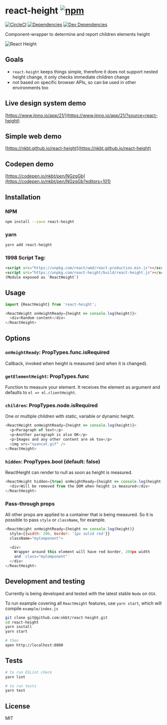 # react-height [![npm](https://img.shields.io/npm/v/react-height.svg?style=flat-square)](https://www.npmjs.com/package/react-height)

[![CircleCI](https://img.shields.io/circleci/project/nkbt/react-height.svg?style=flat-square&label=build)](https://circleci.com/gh/nkbt/react-height)
[![Dependencies](https://img.shields.io/david/nkbt/react-height.svg?style=flat-square)](https://david-dm.org/nkbt/react-height)
[![Dev Dependencies](https://img.shields.io/david/dev/nkbt/react-height.svg?style=flat-square)](https://david-dm.org/nkbt/react-height#info=devDependencies)

Component-wrapper to determine and report children elements height

![React Height](./example/react-height.gif)


## Goals

- `react-height` keeps things simple, therefore it does not support nested height change, it only checks immediate children change
- not based on specific browser APIs, so can be used in other environments too


## Live design system demo

[https://www.jinno.io/app/21/](https://www.jinno.io/app/21/?source=react-height)

## Simple web demo

[https://nkbt.github.io/react-height](https://nkbt.github.io/react-height)

## Codepen demo

[https://codepen.io/nkbt/pen/NGzgGb](https://codepen.io/nkbt/pen/NGzgGb?editors=101)

## Installation

### NPM

```sh
npm install --save react-height
```

### yarn

```sh
yarn add react-height
```

### 1998 Script Tag:
```html
<script src="https://unpkg.com/react/umd/react.production.min.js"></script>
<script src="https://unpkg.com/react-height/build/react-height.js"></script>
(Module exposed as `ReactHeight`)
```


## Usage
```js
import {ReactHeight} from 'react-height';

<ReactHeight onHeightReady={height => console.log(height)}>
  <div>Random content</div>
</ReactHeight>
```

## Options


### `onHeightReady`: PropTypes.func.isRequired

Callback, invoked when height is measured (and when it is changed).

### `getElementHeight`: PropTypes.func

Function to measure your element. It receives the element as argument and defaults to `el => el.clientHeight`.

### `children`: PropTypes.node.isRequired

One or multiple children with static, variable or dynamic height.

```js
<ReactHeight onHeightReady={height => console.log(height)}>
  <p>Paragraph of text</p>
  <p>Another paragraph is also OK</p>
  <p>Images and any other content are ok too</p>
  <img src="nyancat.gif" />
</ReactHeight>
```


### `hidden`: PropTypes.bool (default: false)

ReactHeight can render to null as soon as height is measured.

```js
<ReactHeight hidden={true} onHeightReady={height => console.log(height)}>
  <div>Will be removed from the DOM when height is measured</div>
</ReactHeight>
```

### Pass-through props

All other props are applied to a container that is being measured. So it is possible to pass `style` or `className`, for example.

```js
<ReactHeight onHeightReady={height => console.log(height)}
  style={{width: 200, border: '1px solid red'}}
  className="myComponent">

  <div>
    Wrapper around this element will have red border, 200px width
    and `class="myComponent"`
  </div>
</ReactHeight>
```



## Development and testing

Currently is being developed and tested with the latest stable `Node` on `OSX`.

To run example covering all `ReactHeight` features, use `yarn start`, which will compile `example/index.js`

```bash
git clone git@github.com:nkbt/react-height.git
cd react-height
yarn install
yarn start

# then
open http://localhost:8080
```

## Tests

```bash
# to run ESLint check
yarn lint

# to run tests
yarn test
```

## License

MIT

